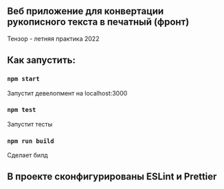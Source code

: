 ## Веб приложение для конвертации рукописного текста в печатный (фронт)

Тензор - летняя практика 2022

## Как запустить:

### `npm start`

Запустит девелопмент на localhost:3000

### `npm test`

Запустит тесты

### `npm run build`

Сделает билд

## В проекте сконфигурированы ESLint и Prettier
